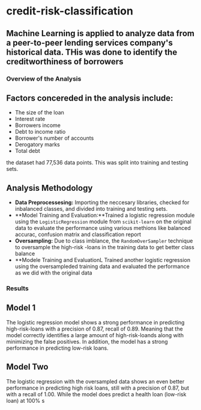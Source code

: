# credit-risk-classification

## Machine Learning is applied to analyze data from a peer-to-peer lending services company's historical data. THis was done to identify the creditworthiness of borrowers

### Overview of the Analysis

## Factors concereded in the analysis include:
- The size of the loan
- Interest rate
- Borrowers income
- Debt to income ratio
- Borrower's number of accounts 
- Derogatory marks 
- Total debt 

the dataset had 77,536 data points. This was split into training and testing sets. 

## Analysis Methodology 

 - **Data Preprocessesing:** Importing the neccesary libraries, checked for  inbalanced classes, and divided into training and testing sets. 
 - **Model Training and Evaluation:**Trained a logistic regression module using the `LogisticRegression` module from `scikit-learn` on the original data to evaluate the performance using various methions like balanced accurac, confusion matrix and classification report
  - **Oversampling:** Due to class imblance, the `RandomOverSampler` technique to oversample the high-risk -loans in the training data to get better class balance 
 - **Modele Training and EvaluationL Trained another logistic regression using the oversampleded training data and evaluated the performance as we did with the original data

### Results 

## Model 1 

The logistic regression model shows a strong performance in predicting high-risk-loans  with a precision of 0.87, recall of 0.89. Meaning that the model correctly identifies a large amount of high-risk-loands along with minimizing the false positives.  In addition, the model has a strong performance in predicting low-risk loans. 

## Model Two 
The logistic regression with the oversampled data shows an even better performance in predicting high risk loans, still with a precision of 0.87, but with a recall of 1.00. While the model does predict a health loan (low-risk loan) at 100% s
